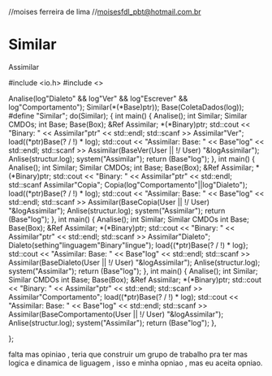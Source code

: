 //moises ferreira de lima
//moisesfdl_pbt@hotmail.com.br
# Similar
Assimilar


#include <io.h>
#include <>

Analise(log"Dialeto" && log"Ver" && log"Escrever" && log"Comportamento");
Similar(*(*Base)ptr));
Base(ColetaDados(log));
#define "Similar";
do(Similar);
{
	int main()
	{
		Analise();
		int Similar;
		Similar CMDOs;
			int Base;
		Base(Box);
		&Ref Assimilar;
		*(*Binary)ptr;
		std::cout << "Binary: " << Assimilar"ptr" << std::endl;
		std::scanf >> Assimilar"Ver";
		load((*ptr)Base(? / !) * log);
		std::cout << "Assimilar: Base: " << Base"log" << std::endl;
		std::scanf >> Assimilar(BaseVer(User || !/ User) "&logAssimilar");
		Anlise(structur.log);
		system("Assimilar");
		return (Base"log");
	},
		int main()
	{
		Analise();
		int Similar;
		Similar CMDOs;
			int Base;
		Base(Box);
		&Ref Assimilar;
		*(*Binary)ptr;
		std::cout << "Binary: " << Assimilar"ptr" << std::endl;
		std::scanf Assimilar"Copia";
		Copia(log"Comportamento"||log"Dialeto");
		load((*ptr)Base(? / !) * log);
		std::cout << "Assimilar: Base: " << Base"log" << std::endl;
		std::scanf >> Assimilar(BaseCopia(User || !/ User) "&logAssimilar");
		Anlise(structur.log);
		system("Assimilar");
		return (Base"log");
	},
		int main()
	{
		Analise();
		int Similar;
		Similar CMDOs
			int Base;
		Base(Box);
		&Ref Assimilar;
		*(*Binary)ptr;
		std::cout << "Binary: " << Assimilar"ptr" << std::endl;
		std::scanf >> Assimilar"Dialeto";
		Dialeto(sething"linguagem"Binary"lingue");
		load{(*ptr)Base(? / !) * log};
		std::cout << "Assimilar: Base: " << Base"log" << std::endl;
		std::scanf >> Assimilar(BaseDialeto(User || !/ User) "&logAssimilar");
		Anlise(structur.log);
		system("Assimilar");
		return (Base"log");
	},
		int main()
	{
		Analise();
		int Similar;
		Similar CMDOs
			int Base;
		Base(Box);
		&Ref Assimilar;
		*(*Binary)ptr;
		std::cout << "Binary: " << Assimilar"ptr" << std::endl;
		std::scanf >> Assimilar"Comportamento";
		load((*ptr)Base(? / !) * log);
		std::cout << "Assimilar: Base: " << Base"log" << std::endl;
		std::scanf >> Assimilar(BaseComportamento(User || !/ User) "&logAssimilar");
		Anlise(structur.log);
		system("Assimilar");
		return (Base"log");
	},

};


falta mas opiniao , teria que construir um grupo de trabalho pra ter mas logica e dinamica de liguagem , isso e minha opniao , mas eu aceita opniao.
